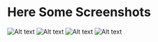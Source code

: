 # Here Some Screenshots
![Alt text](https://github.com/Akira96kill/Italian-Books-Downloader/blob/main/Cattura.JPG "Optional Title")
![Alt text](https://github.com/Akira96kill/Italian-Books-Downloader/blob/main/Cattura1.JPG "Optional Title")
![Alt text](https://github.com/Akira96kill/Italian-Books-Downloader/blob/main/Cattura2.JPG "Optional Title")
![Alt text](https://github.com/Akira96kill/Italian-Books-Downloader/blob/main/Cattura3.JPG "Optional Title")
